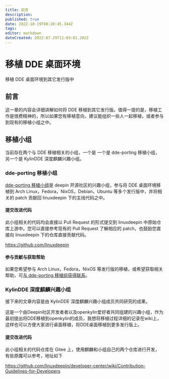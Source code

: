 ```yaml
---
title: 前言
description: 
published: true
date: 2022-10-19T08:20:45.344Z
tags: 
editor: markdown
dateCreated: 2022-07-29T11:03:01.202Z
---
```


# 移植 DDE 桌面环境

移植 DDE 桌面环境到其它发行版中

## 前言

这一章的内容会详细讲解如何将 DDE 移植到其它发行版。值得一提的是，移植工作是很费精神的，所以如果您有移植意向，建议能组织一些人一起移植，或者参与到现有的移植小组之中。

## 移植小组

当前存在两个与 DDE 移植相关的小组，一个是 一个是 dde-porting 移植小组，另一个是 KylinDDE 深度麒麟兴趣小组。

### dde-porting 移植小组

[dde-porting 移植小组](https://github.com/deepin-community/SIG/tree/master/sig/dde-porting)是 deepin 开源社区的兴趣小组，参与将 DDE 桌面环境移植到 Arch Linux，Fedora，NixOS，Debian，Ubuntu 等多个发行版中，并将相关的 patch 贡献回 linuxdeepin 下的主线代码之中。

#### 提交改进代码

此小组相关的代码均会直接以 Pull Request 的形式提交到 linuxdeepin 中原始仓库上游中。您可以直接参考现有的 Pull Request 了解相应的 patch，也鼓励您直接向 linuxdeepin 下的仓库直接贡献代码。

https://github.com/linuxdeepin

#### 参与贡献与获取帮助

如果您希望参与 Arch Linux，Fedora，NixOS 等发行版的移植，或希望获取相关帮助，可[与 dde-porting 移植组获得联系](https://github.com/deepin-community/SIG/tree/master/sig/dde-porting#%E8%AE%A8%E8%AE%BA%E6%B8%A0%E9%81%93)。

### KylinDDE 深度麒麟兴趣小组

接下来的文章内容是由 KylinDDE 深度麒麟兴趣小组成员共同研究的成果。

这是一个由Deepin社区开发者者以及openkylin爱好者共同组建的兴趣小组，作为最初提出将DDE移植到openkylin的成员，我想将移植过程详细的记录在wiki上，这样也可以方便大家进行桌面移植，将DDE桌面移植到更多发行版上。

#### 提交改进代码

此小组相关的代码仓库在 Gitee 上，使用麒麟和小组自己的两个仓库进行开发，有些原魔可以参考，地址如下

https://github.com/linuxdeepin/developer-center/wiki/Contribution-Guidelines-for-Developers

